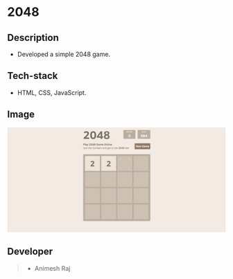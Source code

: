 # 2048
## Description
* Developed a simple 2048 game.
## Tech-stack
* HTML,  CSS,  JavaScript.
## Image
![2048](https://github.com/animeshraj123/2048/blob/master/screen_shot.PNG)
## Developer 
> * Animesh Raj

